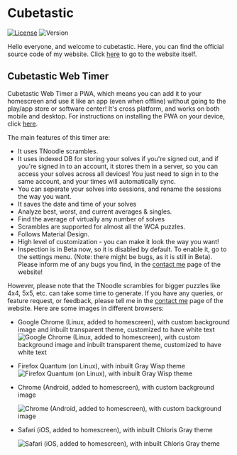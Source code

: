 # Cubetastic

[![License](https://img.shields.io/badge/license-MIT-yellow.svg)](https://gitlab.com/cubetastic/cubetastic/blob/master/LICENSE)
![Version](https://img.shields.io/badge/version-1.2.2-brightgreen.svg)

Hello everyone, and welcome to cubetastic. Here, you can find the official source code of my website. Click [here](https://cubetastic.herokuapp.com) to go to the website itself.

## Cubetastic Web Timer

Cubetastic Web Timer a PWA, which means you can add it to your homescreen and use it like an app (even when offline) without going to the play/app store or software center! It's cross platform, and works on both mobile and desktop. For instructions on installing the PWA on your device, click [here](https://cubetastic.herokuapp.com/installpwa).

The main features of this timer are:
+ It uses TNoodle scrambles.
+ It uses indexed DB for storing your solves if you're signed out, and if you're signed in to an account, it stores them in a server, so you can access your solves across all devices! You just need to sign in to the same account, and your times will automatically sync.
+ You can seperate your solves into sessions, and rename the sessions the way you want.
+ It saves the date and time of your solves
+ Analyze best, worst, and current averages & singles.
+ Find the average of virtually any number of solves
+ Scrambles are supported for almost all the WCA puzzles.
+ Follows Material Design.
+ High level of customization - you can make it look the way you want!
+ Inspection is in Beta now, so it is disabled by default. To enable it, go to the settings menu. (Note: there might be bugs, as it is still in Beta). Please inform me of any bugs you find, in the [contact me](https://cubetastic.herokuapp.com/contactMe) page of the website!

However, please note that the TNoodle scrambles for bigger puzzles like 4x4, 5x5, etc. can take some time to generate. If you have any queries, or feature request, or feedback, please tell me in the [contact me](https://cubetastic.herokuapp.com/contactMe) page of the website. Here are some images in different browsers:

+ Google Chrome (Linux, added to homescreen), with custom background image and inbuilt transparent theme, customized to have white text
   ![Google Chrome (Linux, added to homescreen), with custom background image and inbuilt transparent theme, customized to have white text](https://i.redd.it/0cze8925t6311.png "Google Chrome (Linux, added to homescreen), with custom background image and inbuilt transparent theme, customized to have white text")
+ Firefox Quantum (on Linux), with inbuilt Gray Wisp theme
   ![Firefox Quantum (on Linux), with inbuilt Gray Wisp theme](https://lh3.googleusercontent.com/Vjv_NKoPbzJRnMRFecUgyKIJTIWd0HSqcOJQaJs_eIfKSpaU-QcMkxrExrh-M9u0_hSi_AwjZdWObwynsJ4EMrr7kjpWkKmlANBZIq1kC8TRiHULCsPemGhjUQAEMD_eY5Yu32x6h_8s5GCOtwHW9xsLE-zrcmL0f4Mmuv9y4X8M0RVZR57S_6pkVn03FaXE9DPoCZxkemElU8wZtL_R6-QLXBWOaUz3ksCiM2neoBAtj6L5A9Xgp9DlCQbui7CLheqhCGLqaWAZZYp7LrevsoHrY8LICO0Q0jtsZMzRm5Cu0VJryVwQS4QYD1n2Zqdd32z_2orGVus8nloz9BnGy6JCZSq6oCRdvh0-GVY7E8zl5LoAIcbjRZQK-Ek_qCNzGn-GuakFv3smwlVo7yeekZcKfhpTKYln0MarMjG3AX2yCdkZS14dwS5N0S5TgrT04JF7Xbqct-0AavGjHZQd_DlifZ6cY0yMEve-ASAbsiUb0MlWTTnjYoVfbxvfwh8bNVVFM4trrjT6bqS06qcVgNzAOFbmGbhNwiEcg7IPYuARy3zyp5okekg1NrAMOmyn8RRzOKkWN18zeLTPkcqIbNpw0_L2_3iJSA-DkCw=w1185-h666-no "Firefox Quantum (on Linux), with inbuilt Gray Wisp theme")
+ Chrome (Android, added to homescreen), with custom background image

   ![Chrome (Android, added to homescreen), with custom background image](https://lh3.googleusercontent.com/3jp8SjBHkUt3l6RePSNyjQqCgPjhM0c4q-fKiwiGcRTU5si1xwCEgY5c3-zCVGPNPrxZjlwNLS8ZzvhTSzt0JlRiS-NQDHlIRkOnYLLrhTpymBG-c1BbBTDk112Xnqqhun4gFDlD1Db9C_APHd9asRGUI-rAztBeFRnOUoQupCs7kkPCJbaPjSg8MYD3utZZILJjvdva6tJySH1s-H9oVtDap84_VWo6RNDI6B5BBGz3hlpRBvjZ2zFm7rqHgLUzPbc2JCBLd7GdfdUqPDjUc0r5o8VASBxRD_mOr3BwUj4OLuLafOR5KL6Yy7s4fq25aN7RtsaMN_RmdvZxaOJeDBi7Ies0MJV0cF75PGWkXeGIu3wFrVvRAGpDn9s7ozqF0t_esUvCiX9BqYZq3ZcBJdG4NvS4t4pe_mrlbcCH_Jl3b_3q-7o7Z3TdH6dZNFvdRb8DDCP6vgEbhyd8K4g5ogNp5WREnwyYIthqd6dmEnPDMDkTbebu4XttZlIilk8TdMAqNhYeQmCGpJDsjtIaKy8k3GFKCrsfDkmeNll-avsFr-6uMvbwV9jLtW6UB_gRPlWxA6Los2kpNv5PIJGT8tsRA4UcJZRXwdozlSY=w375-h666-no "Chrome (Android, added to homescreen), with custom background image")
+ Safari (iOS, added to homescreen), with inbuilt Chloris Gray theme

   ![Safari (iOS, added to homescreen), with inbuilt Chloris Gray theme](https://lh3.googleusercontent.com/hMlHJZh0ZxkzaNgEuMquPWoHA3mPe3AUodWkgnt4jZ6z7VZ7HDSiVUC7hbgZu2z6_TPdTgth7K7yxmHIZcKpbkXv9KAf7aT_hvoP-0xnTXK_RtB9Ux7DJIMICBHhZ5X5TPa-7mdaNDiCi9aip_I1J4AWsM6slFoj_Gtff94O7M-8Y4qJqSmuNabkFj0QSb3xdYff0rd0tXCsKxJ_D4sKgKHfa_aoKC031I-6xZpEQu273IcSTwQAT6wgt0TL4a1jlugrAlY0mE37w3161s-CkVmU-RNMNDM5RTCbnKtqq0XKJlqqQ5OZsoDxnt_XSiGdn36OOVOGPb74D8rvc7B-AyLGosDGxcuDSNVJkAkoWSboeXvrAc6dTEc9rPzXl15hGMIOt4jhPZ7YaVdT18XZl65uajqjFEHtA8XV9esqd_Hj2LQd-CnELZ8slqIrp-GWL6GZk9VP5LCCoPs_rBjvHk9OkOnmK9wTEu7RM8-v-_UR-bka5vo0kSR3WVv0uW0LVbbxqlAIVrweJnMwEbTRXvJIAAG3oOahNLTaUmlzsahuZna7NyNCEE3XriOyM5tIwe6-VosuG0OtdLkwDt-Sr0YjJgJ8QudTpOWv-Fg=w375-h666-no "Safari (iOS, added to homescreen), with inbuilt Chloris Gray theme")